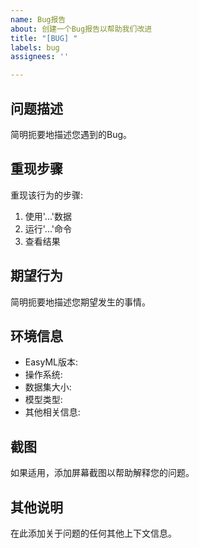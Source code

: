 ```yaml
---
name: Bug报告
about: 创建一个Bug报告以帮助我们改进
title: "[BUG] "
labels: bug
assignees: ''

---
```


## 问题描述
简明扼要地描述您遇到的Bug。

## 重现步骤
重现该行为的步骤:
1. 使用'...'数据
2. 运行'...'命令
3. 查看结果

## 期望行为
简明扼要地描述您期望发生的事情。

## 环境信息
- EasyML版本:
- 操作系统:
- 数据集大小:
- 模型类型:
- 其他相关信息:

## 截图
如果适用，添加屏幕截图以帮助解释您的问题。

## 其他说明
在此添加关于问题的任何其他上下文信息。